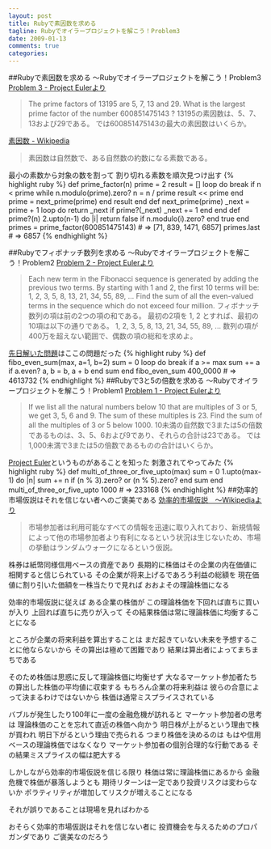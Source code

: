 ```yaml
---
layout: post
title: Rubyで素因数を求める
tagline: Rubyでオイラープロジェクトを解こう！Problem3
date: 2009-01-13
comments: true
categories:
---
```


##Rubyで素因数を求める ～Rubyでオイラープロジェクトを解こう！Problem3
[Problem 3 - Project Eulerより](http://projecteuler.net/index.php?section=problems&id=3)
> 
>  The prime factors of 13195 are 5, 7, 13 and 29.
> What is the largest prime factor of the number 600851475143 ?
> 13195の素因数は、5、7、13および29である。
> では600851475143の最大の素因数はいくらか。

[素因数 - Wikipedia](http://ja.wikipedia.org/wiki/%E7%B4%A0%E5%9B%A0%E6%95%B0)
> 
> 素因数は自然数で、ある自然数の約数になる素数である。

最小の素数から対象の数を割って
割り切れる素数を順次見つけ出す
{% highlight ruby %}
 def prime_factor(n)
   prime = 2
   result = []
   loop do
     break if n < prime
     while n.modulo(prime).zero?
       n = n / prime
       result << prime
     end
     prime = next_prime(prime)
   end
   result
 end
 def next_prime(prime)
   _next = prime + 1
   loop do
     return _next if prime?(_next)
     _next += 1
   end
 end
 def prime?(n)
   2.upto(n-1) do |i|
     return false if n.modulo(i).zero?
   end
   true
 end
primes = prime_factor(600851475143) # => [71, 839, 1471, 6857]
primes.last # => 6857
{% endhighlight %}

##Rubyでフィボナッチ数列を求める ～Rubyでオイラープロジェクトを解こう！Problem2
[Problem 2 - Project Eulerより](http://projecteuler.net/index.php?section=problems&id=2)
> 
> Each new term in the Fibonacci sequence is generated by adding the previous two terms. By starting with 1 and 2, the first 10 terms will be:
> 1, 2, 3, 5, 8, 13, 21, 34, 55, 89, ...
> Find the sum of all the even-valued terms in the sequence which do not exceed four million.
> フィボナッチ数列の項は前の2つの項の和である。 最初の2項を 1, 2 とすれば、最初の10項は以下の通りである。
>  1, 2, 3, 5, 8, 13, 21, 34, 55, 89, ...
> 数列の項が400万を超えない範囲で、偶数の項の総和を求めよ。

[先日解いた問題](/2009/01/11/notitle/)はここの問題だった
{% highlight ruby %}
def fibo_even_sum(max, a=1, b=2)
  sum = 0
  loop do
    break if a >= max
    sum += a if a.even?
    a, b = b, a + b
  end
  sum
end
fibo_even_sum 400_0000 # => 4613732
{% endhighlight %}
##Rubyで3と5の倍数を求める ～Rubyでオイラープロジェクトを解こう！Problem1
[Problem 1 - Project Eulerより](http://projecteuler.net/index.php?section=problems&id=1)
> 
> If we list all the natural numbers below 10 that are multiples of 3 or 5, we get 3, 5, 6 and 9. The sum of these multiples is 23.
> Find the sum of all the multiples of 3 or 5 below 1000.
> 10未満の自然数で3または5の倍数であるものは、3、5、6および9であり、それらの合計は23である。
> では1,000未満で3または5の倍数であるものの合計はいくらか。


[Project Euler](http://projecteuler.net/index.php?section=about)というものがあることを知った
刺激されてやってみた
{% highlight ruby %}
 def multi_of_three_or_five_upto(max)
   sum = 0
   1.upto(max-1) do |n|
     sum += n if (n % 3).zero? or (n % 5).zero?
   end
   sum
 end
 multi_of_three_or_five_upto 1000 # => 233168
{% endhighlight %}
##効率的市場仮説はそれを信じない者へのご褒美である
[効率的市場仮説　～Wikipediaより](http://ja.wikipedia.org/wiki/%E4%BA%BA%E5%B7%A5%E5%B8%82%E5%A0%B4)
> 
> 市場参加者は利用可能なすべての情報を迅速に取り入れており、新規情報によって他の市場参加者より有利になるという状況は生じないため、市場の挙動はランダムウォークになるという仮説。


株券は紙幣同様信用ベースの資産であり
長期的に株価はその企業の内在価値に相関すると信じられている
その企業が将来上げるであろう利益の総額を
現在価値に割り引いた価額を一株当たりで見れば
おおよその理論株価になる

効率的市場仮説に従えば
ある企業の株価が
この理論株価を下回れば直ちに買いが入り
上回れば直ちに売りが入って
その結果株価は常に理論株価に均衡することになる

ところが企業の将来利益を算出することは
まだ起きていない未来を予想することに他ならないから
その算出は極めて困難であり
結果は算出者によってまちまちである

そのため株価は思惑に反して理論株価に均衡せず
大なるマーケット参加者たちの算出した株価の平均値に収束する
もちろん企業の将来利益は
彼らの合意によって決まるわけではないから
株価は通常ミスプライスされている

バブルが発生したり100年に一度の金融危機が訪れると
マーケット参加者の思考は
理論株価のことを忘れて直近の株価へ向かう
明日株が上がるという理由で株が買われ
明日下がるという理由で売られる
つまり株価を決めるのは
もはや信用ベースの理論株価ではなくなり
マーケット参加者の個別合理的な行動である
その結果ミスプライスの幅は肥大する

しかしながら効率的市場仮説を信じる限り
株価は常に理論株価にあるから
金融危機で株価が暴落しようとも
期待リターンは一定であり投資リスクは変わらないか
ボラティリティが増加してリスクが増えることになる

それが誤りであることは現場を見ればわかる

おそらく効率的市場仮説はそれを信じない者に
投資機会を与えるためのプロパガンダであり
ご褒美なのだろう
